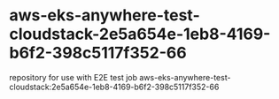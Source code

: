 # aws-eks-anywhere-test-cloudstack-2e5a654e-1eb8-4169-b6f2-398c5117f352-66
repository for use with E2E test job aws-eks-anywhere-test-cloudstack:2e5a654e-1eb8-4169-b6f2-398c5117f352-66
